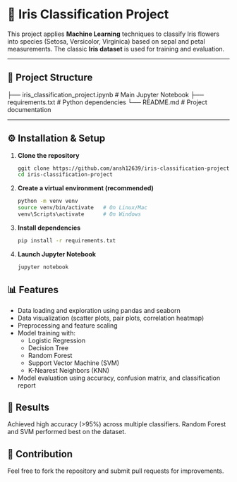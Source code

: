 # 🌸 Iris Classification Project

This project applies **Machine Learning** techniques to classify Iris flowers into species
(Setosa, Versicolor, Virginica) based on sepal and petal measurements.
The classic **Iris dataset** is used for training and evaluation.

---

## 📂 Project Structure
├── iris_classification_project.ipynb # Main Jupyter Notebook
├── requirements.txt # Python dependencies
└── README.md # Project documentation

---

## ⚙️ Installation & Setup

1. **Clone the repository**
   ```bash
   ggit clone https://github.com/ansh12639/iris-classification-project.git
   cd iris-classification-project
   ```

2. **Create a virtual environment (recommended)**
   ```bash
   python -m venv venv
   source venv/bin/activate   # On Linux/Mac
   venv\Scripts\activate      # On Windows
   ```

3. **Install dependencies**
   ```bash
   pip install -r requirements.txt
   ```

4. **Launch Jupyter Notebook**
   ```bash
   jupyter notebook
   ```

## 📊 Features

- Data loading and exploration using pandas and seaborn
- Data visualization (scatter plots, pair plots, correlation heatmap)
- Preprocessing and feature scaling
- Model training with:
  - Logistic Regression
  - Decision Tree
  - Random Forest
  - Support Vector Machine (SVM)
  - K-Nearest Neighbors (KNN)
- Model evaluation using accuracy, confusion matrix, and classification report

## 🚀 Results

Achieved high accuracy (>95%) across multiple classifiers.
Random Forest and SVM performed best on the dataset.

## 🤝 Contribution

Feel free to fork the repository and submit pull requests for improvements.
